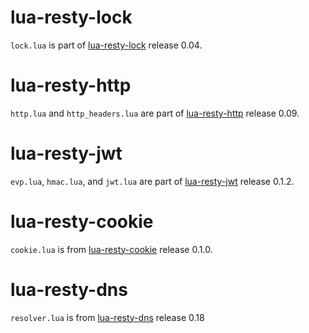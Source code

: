# lua-resty-lock

`lock.lua` is part of
[lua-resty-lock](https://github.com/openresty/lua-resty-lock) release 0.04.


# lua-resty-http
`http.lua` and `http_headers.lua` are part of
[lua-resty-http](https://github.com/pintsized/lua-resty-http)
release 0.09.


# lua-resty-jwt

`evp.lua`, `hmac.lua`, and `jwt.lua` are part of
[lua-resty-jwt](https://github.com/SkyLothar/lua-resty-jwt) release 0.1.2.


# lua-resty-cookie

`cookie.lua` is from
[lua-resty-cookie](https://github.com/cloudflare/lua-resty-cookie)
release 0.1.0.


# lua-resty-dns

`resolver.lua` is from
[lua-resty-dns](https://github.com/openresty/lua-resty-dns) release 0.18
